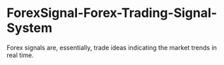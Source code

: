 # ForexSignal-Forex-Trading-Signal-System
Forex signals are, essentially, trade ideas indicating the market trends in real time.
